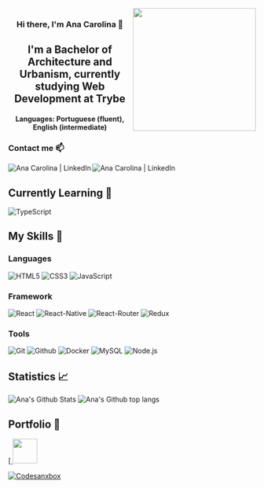<img align="right" width="250px" src="https://user-images.githubusercontent.com/84690257/188514618-d1d03529-1a30-4e51-8d22-a1359117732f.png">
<h3 align="center">
Hi there, I'm Ana Carolina 👋
</h3>

<h2 align="center">
I'm a Bachelor of Architecture and Urbanism, currently studying Web Development at Trybe
</h2> 
<h4 align="center">
  Languages: Portuguese (fluent), English (intermediate)
</h4>

### Contact me 📫
<a target="_blank" href="https://www.linkedin.com/in/ana-c-b-magalhaes/"><img align="left" src="https://img.shields.io/badge/LinkedIn-0077B5?style=for-the-badge&logo=linkedin&logoColor=white" alt="Ana Carolina | LinkedIn"/></a>
<a target="_blank" href="mailto:carol2015bortolini@gmail.com"><img align="left" src="https://img.shields.io/badge/Gmail-D14836?style=for-the-badge&logo=gmail&logoColor=white" alt="Ana Carolina | LinkedIn"/></a>
<br>

## Currently Learning 🌱
![TypeScript](https://img.shields.io/badge/TypeScript-007ACC?style=for-the-badge&logo=typescript&logoColor=white)


## My Skills 💼
### Languages
![HTML5](https://img.shields.io/badge/HTML5-E34F26?style=for-the-badge&logo=html5&logoColor=white)
![CSS3](https://img.shields.io/badge/CSS3-1572B6?style=for-the-badge&logo=css3&logoColor=white)
![JavaScript](https://img.shields.io/badge/JavaScript-F7DF1E?style=for-the-badge&logo=javascript&logoColor=black)

### Framework
![React](https://img.shields.io/badge/React-20232A?style=for-the-badge&logo=react&logoColor=61DAFB)
![React-Native](https://img.shields.io/badge/React_Native-20232A?style=for-the-badge&logo=react&logoColor=61DAFB)
![React-Router](https://img.shields.io/badge/React_Router-CA4245?style=for-the-badge&logo=react-router&logoColor=white)
![Redux](https://img.shields.io/badge/Redux-593D88?style=for-the-badge&logo=redux&logoColor=white)

### Tools
![Git](https://img.shields.io/badge/Git-E34F26?style=for-the-badge&logo=git&logoColor=white)
![Github](https://img.shields.io/badge/GitHub-100000?style=for-the-badge&logo=github&logoColor=white)
![Docker](https://img.shields.io/badge/Docker-2496ED?style=for-the-badge&logo=docker&logoColor=white)
![MySQL](https://img.shields.io/badge/MySQL-00000F?style=for-the-badge&logo=mysql&logoColor=white)
![Node.js](https://img.shields.io/badge/Node.js-43853D?style=for-the-badge&logo=node.js&logoColor=white)

## Statistics 📈
![Ana's Github Stats](https://github-readme-stats.vercel.app/api?username=aninhabort&show_icons=true&theme=dracula&include_all_commits=true&count_private=true)
![Ana's Github top langs](https://github-readme-stats.vercel.app/api/top-langs/?username=aninhabort&theme=dracula)

## Portfolio 📝
<a target="_blank" href="https://aninhabort.github.io/">[
  <img style="width: 50px" src="https://mir-s3-cdn-cf.behance.net/project_modules/disp/945b0225337909.563440870421b.png">
</a>

[![Codesanxbox](https://img.shields.io/badge/Codesandbox-000000?style=for-the-badge&logo=CodeSandbox&logoColor=white)](https://codesandbox.io/u/aninhabort)
